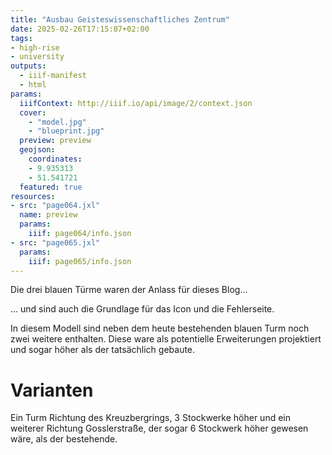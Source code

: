 ```yaml
---
title: "Ausbau Geisteswissenschaftliches Zentrum"
date: 2025-02-26T17:15:07+02:00
tags:
- high-rise
- university
outputs:
  - iiif-manifest
  - html
params:
  iiifContext: http://iiif.io/api/image/2/context.json
  cover:
    - "model.jpg"
    - "blueprint.jpg"
  preview: preview
  geojson:
    coordinates:
    - 9.935313
    - 51.541721
  featured: true
resources:
- src: "page064.jxl"
  name: preview
  params:
    iiif: page064/info.json
- src: "page065.jxl"
  params:
    iiif: page065/info.json
---
```


Die drei blauen Türme waren der Anlass für dieses Blog...
<!--more-->
... und sind auch die Grundlage für das Icon und die Fehlerseite.

In diesem Modell sind neben dem heute bestehenden blauen Turm noch zwei weitere enthalten. Diese ware als potentielle Erweiterungen projektiert und sogar höher als der tatsächlich gebaute.

# Varianten

Ein Turm Richtung des Kreuzbergrings, 3 Stockwerke höher und ein weiterer Richtung Gosslerstraße, der sogar 6 Stockwerk höher gewesen wäre, als der bestehende.
